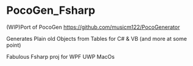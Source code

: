 # PocoGen_Fsharp 

(WIP)Port of PocoGen
https://github.com/musicm122/PocoGenerator

Generates Plain old Objects from Tables for C# & VB (and more at some point)



Fabulous Fsharp proj for 
WPF
UWP 
MacOs
